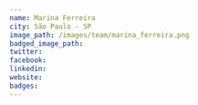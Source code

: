 ```yaml
---
name: Marina Ferreira
city: São Paulo - SP
image_path: /images/team/marina_ferreira.png
badged_image_path: 
twitter:
facebook: 
linkedin: 
website:
badges:
---
```

